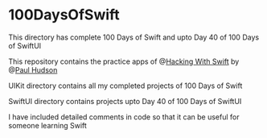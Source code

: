 # 100DaysOfSwift

This directory has complete 100 Days of Swift and upto Day 40 of 100 Days of SwiftUI

This repository contains the practice apps of @[Hacking With Swift](https://www.hackingwithswift.com/) by @[Paul Hudson](https://twitter.com/twostraws/)

UIKit directory contains all my completed projects of 100 Days of Swift

SwiftUI directory contains projects upto Day 40 of 100 Days of SwiftUI

I have included detailed comments in code so that it can be useful for someone learning Swift
